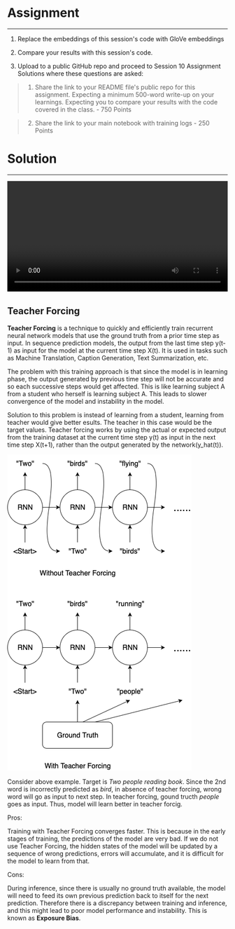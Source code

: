 # Assignment
---

1) Replace the embeddings of this session's code with GloVe embeddings

2) Compare your results with this session's code. 

3) Upload to a public GitHub repo and proceed to Session 10 Assignment Solutions where these questions are asked: 

> 1) Share the link to your README file's public repo for this assignment. Expecting a minimum 500-word write-up on your learnings.  Expecting you to compare your results with the code covered in the class. - 750 Points

> 2) Share the link to your main notebook with training logs - 250 Points

# Solution
---

<video width="100%" height="auto" loop="" autoplay="" controls="">
   <source src="https://raw.githubusercontent.com/garima-mahato/END2/main/Session10-3rdHandson-LanguageTranslationusingSeq2SeqwithAttention/assets/attention_process1.mp4" type="video/mp4">
   Your browser does not support the video tag.
</video>

## Teacher Forcing

**Teacher Forcing** is a technique to quickly and efficiently train recurrent neural network models that use the ground truth from a prior time step as input. In sequence prediction models, the output from the last time step y(t-1) as input for the model at the current time step X(t). It is used in tasks such as Machine Translation, Caption Generation, Text Summarization, etc.

The problem with this training approach is that since the model is in learning phase, the output generated by previous time step will not be accurate and so each successive steps would get affected. This is like learning subject A from a student who herself is learning subject A. This leads to slower convergence of the model and instability in the model.

Solution to this problem is instead of learning from a student, learning from teacher would give better esults. The teacher in this case would be the target values. Teacher forcing works by using the actual or expected output from the training dataset at the current time step y(t) as input in the next time step X(t+1), rather than the output generated by the network(y_hat(t)).

![](https://raw.githubusercontent.com/garima-mahato/END2/main/Session10-3rdHandson-LanguageTranslationusingSeq2SeqwithAttention/assets/tf1.png)

Consider above example. Target is *Two people reading book*. Since the 2nd word is incorrectly predicted as *bird*, in absence of teacher forcing, wrong word will go as input to next step. In teacher forcing, gound tructh *people* goes as input. Thus, model will learn better in teacher forcig.

Pros:

Training with Teacher Forcing converges faster. This is because in the early stages of training, the predictions of the model are very bad. If we do not use Teacher Forcing, the hidden states of the model will be updated by a sequence of wrong predictions, errors will accumulate, and it is difficult for the model to learn from that.

Cons:

During inference, since there is usually no ground truth available, the model will need to feed its own previous prediction back to itself for the next prediction. Therefore there is a discrepancy between training and inference, and this might lead to poor model performance and instability. This is known as **Exposure Bias**.